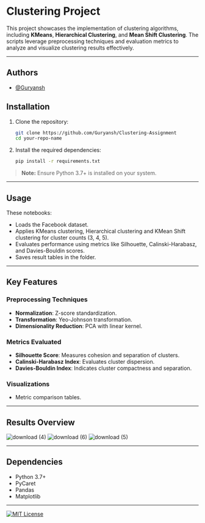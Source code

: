 # Clustering Project

This project showcases the implementation of clustering algorithms, including **KMeans**, **Hierarchical Clustering**, and **Mean Shift Clustering**. The scripts leverage preprocessing techniques and evaluation metrics to analyze and visualize clustering results effectively.

---
## Authors

- [@Guryansh](https://www.github.com/Guryansh)
  

## Installation

1. Clone the repository:
   ```bash
   git clone https://github.com/Guryansh/Clustering-Assignment
   cd your-repo-name
   ```
2. Install the required dependencies:
   ```bash
   pip install -r requirements.txt
   ```

> **Note:** Ensure Python 3.7+ is installed on your system.

---

## Usage

These notebooks:
- Loads the Facebook dataset.
- Applies KMeans clustering, Hierarchical clustering and KMean Shift clustering for cluster counts (3, 4, 5).
- Evaluates performance using metrics like Silhouette, Calinski-Harabasz, and Davies-Bouldin scores.
- Saves result tables in the folder.

---

## Key Features

### Preprocessing Techniques
- **Normalization**: Z-score standardization.
- **Transformation**: Yeo-Johnson transformation.
- **Dimensionality Reduction**: PCA with linear kernel.

### Metrics Evaluated
- **Silhouette Score**: Measures cohesion and separation of clusters.
- **Calinski-Harabasz Index**: Evaluates cluster dispersion.
- **Davies-Bouldin Index**: Indicates cluster compactness and separation.

### Visualizations
- Metric comparison tables.
---

## Results Overview

![download (4)](https://github.com/user-attachments/assets/ed6c1a4b-8d17-4fe5-9501-120eaee20a27)
![download (6)](https://github.com/user-attachments/assets/5e406386-de62-4a7c-8add-202a10dae2f6)
![download (5)](https://github.com/user-attachments/assets/4f183a41-3355-4e45-a09c-d9895d240a95)

---

## Dependencies

- Python 3.7+
- PyCaret
- Pandas
- Matplotlib

---

[![MIT License](https://img.shields.io/badge/License-MIT-green.svg)](https://choosealicense.com/licenses/mit/)

